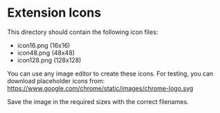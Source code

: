 # Extension Icons

This directory should contain the following icon files:
- icon16.png (16x16)
- icon48.png (48x48)
- icon128.png (128x128)

You can use any image editor to create these icons. For testing, you can download placeholder icons from:
https://www.google.com/chrome/static/images/chrome-logo.svg

Save the image in the required sizes with the correct filenames. 